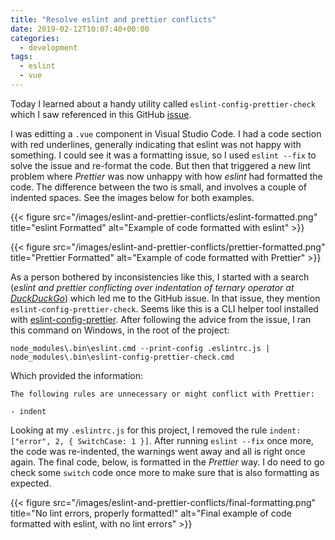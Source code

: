```yaml
---
title: "Resolve eslint and prettier conflicts"
date: 2019-02-12T10:07:40+00:00
categories:
  - development
tags:
  - eslint
  - vue
---
```


Today I learned about a handy utility called `eslint-config-prettier-check` which I saw referenced in this GitHub [issue](https://github.com/prettier/prettier/issues/2609).

I was editting a `.vue` component in Visual Studio Code. I had a code section with red underlines, generally indicating that eslint was not happy with something. I could see it was a formatting issue, so I used `eslint --fix` to solve the issue and re-format the code. But then that triggered a new lint problem where *Prettier* was now unhappy with how *eslint* had formatted the code. The difference between the two is small, and involves a couple of indented spaces. See the images below for both examples.

{{< figure src="/images/eslint-and-prettier-conflicts/eslint-formatted.png" title="eslint Formatted" alt="Example of code formatted with eslint" >}}

{{< figure src="/images/eslint-and-prettier-conflicts/prettier-formatted.png" title="Prettier Formatted" alt="Example of code formatted with Prettier" >}}
<!--more-->

As a person bothered by inconsistencies like this, I started with a search (*eslint and prettier conflicting over indentation of ternary operator at [DuckDuckGo](https://duckduckgo.com/?q=eslint+and+prettier+conflicting+over+indentation+of+ternary+operator)*) which led me to the GitHub issue. In that issue, they mention `eslint-config-prettier-check`. Seems like this is a CLI helper tool installed with [eslint-config-prettier](https://github.com/prettier/eslint-config-prettier/blob/0b04c0d16860e5dba62e30898046078b492aca3a/README.md#cli-helper-tool). After following the advice from the issue, I ran this command on Windows, in the root of the project:

```
node_modules\.bin\eslint.cmd --print-config .eslintrc.js | node_modules\.bin\eslint-config-prettier-check.cmd
```

Which provided the information:

```
The following rules are unnecessary or might conflict with Prettier:

- indent
```

Looking at my `.eslintrc.js` for this project, I removed the rule `indent: ["error", 2, { SwitchCase: 1 }]`. After running `eslint --fix` once more, the code was re-indented, the warnings went away and all is right once again. The final code, below, is formatted in the *Prettier* way. I do need to go check some `switch` code once more to make sure that is also formatting as expected.

{{< figure src="/images/eslint-and-prettier-conflicts/final-formatting.png" title="No lint errors, properly formatted!" alt="Final example of code formatted with eslint, with no lint errors" >}}